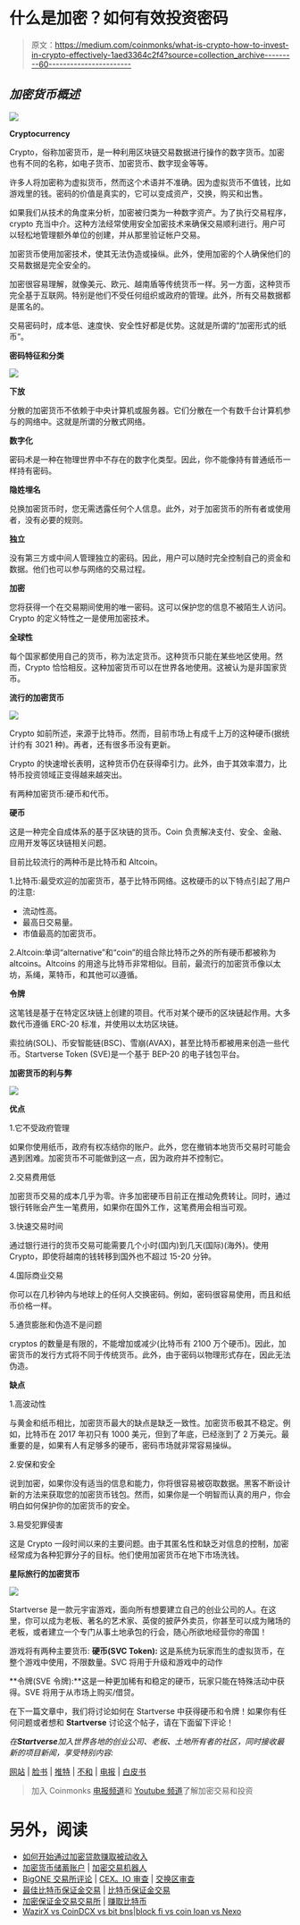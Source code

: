 # 什么是加密？如何有效投资密码

> 原文：<https://medium.com/coinmonks/what-is-crypto-how-to-invest-in-crypto-effectively-1aed3364c2f4?source=collection_archive---------60----------------------->

## *加密货币概述*

![](img/7490bf13f006557bc61befe6de372008.png)

**Cryptocurrency**

Crypto，俗称加密货币，是一种利用区块链交易数据进行操作的数字货币。加密也有不同的名称，如电子货币、加密货币、数字现金等等。

许多人将加密称为虚拟货币，然而这个术语并不准确。因为虚拟货币不值钱，比如游戏里的钱。密码的价值是真实的，它可以变成资产，交换，购买和出售。

如果我们从技术的角度来分析，加密被归类为一种数字资产。为了执行交易程序，crypto 充当中介。这种方法经常使用安全加密技术来确保交易顺利进行。用户可以轻松地管理额外单位的创建，并从那里验证帐户交易。

加密货币使用加密技术，使其无法伪造或操纵。此外，使用加密的个人确保他们的交易数据是完全安全的。

加密很容易理解，就像美元、欧元、越南盾等传统货币一样。另一方面，这种货币完全基于互联网。特别是他们不受任何组织或政府的管理。此外，所有交易数据都是匿名的。

交易密码时，成本低、速度快、安全性好都是优势。这就是所谓的“加密形式的纸币”。

**密码特征和分类**

![](img/8b9e5046ba42dac71c8dac299f81715c.png)

**下放**

分散的加密货币不依赖于中央计算机或服务器。它们分散在一个有数千台计算机参与的网络中。这就是所谓的分散式网络。

**数字化**

密码术是一种在物理世界中不存在的数字化类型。因此，你不能像持有普通纸币一样持有密码。

**隐姓埋名**

兑换加密货币时，您无需透露任何个人信息。此外，对于加密货币的所有者或使用者，没有必要的规则。

**独立**

没有第三方或中间人管理独立的密码。因此，用户可以随时完全控制自己的资金和数据。他们也可以参与网络的交易过程。

**加密**

您将获得一个在交易期间使用的唯一密码。这可以保护您的信息不被陌生人访问。Crypto 的定义特性之一是使用加密技术。

**全球性**

每个国家都使用自己的货币，称为法定货币。这种货币只能在某些地区使用。然而，Crypto 恰恰相反。这种加密货币可以在世界各地使用。这被认为是非国家货币。

**流行的加密货币**

![](img/da6beb097ee29a34be81ab6d7959c0ce.png)

Crypto 如前所述，来源于比特币。然而，目前市场上有成千上万的这种硬币(据统计约有 3021 种)。再者，还有很多币没有更新。

Crypto 的快速增长表明，这种货币仍在获得牵引力。此外，由于其效率潜力，比特币投资领域正变得越来越突出。

有两种加密货币:硬币和代币。

**硬币**

这是一种完全自成体系的基于区块链的货币。Coin 负责解决支付、安全、金融、应用开发等区块链相关问题。

目前比较流行的两种币是比特币和 Altcoin。

1.比特币:最受欢迎的加密货币，基于比特币网络。这枚硬币的以下特点引起了用户的注意:

*   流动性高。
*   最高日交易量。
*   市值最高的加密货币。

2.Altcoin:单词“alternative”和“coin”的组合除比特币之外的所有硬币都被称为 altcoins。Altcoins 的用途与比特币非常相似。目前，最流行的加密货币像以太坊，系绳，莱特币，和其他可以遵循。

**令牌**

这笔钱是基于在特定区块链上创建的项目。代币对某个硬币的区块链起作用。大多数代币遵循 ERC-20 标准，并使用以太坊区块链。

索拉纳(SOL)、币安智能链(BSC)、雪崩(AVAX)，甚至比特币都被用来创造一些代币。Startverse Token (SVE)是一个基于 BEP-20 的电子钱包平台。

**加密货币的利与弊**

![](img/b80448d4c60e0a6ba1a20d803aa4f7d8.png)

**优点**

1.它不受政府管理

如果你使用纸币，政府有权冻结你的账户。此外，您在撤销本地货币交易时可能会遇到困难。加密货币不可能做到这一点，因为政府并不控制它。

2.交易费用低

加密货币交易的成本几乎为零。许多加密硬币目前正在推动免费转让。同时，通过银行转账会产生一笔费用，如果你在国外工作，这笔费用会相当可观。

3.快速交易时间

通过银行进行的货币交易可能需要几个小时(国内)到几天(国际)(海外)。使用 Crypto，即使将越南的钱转移到国外也不超过 15-20 分钟。

4.国际商业交易

你可以在几秒钟内与地球上的任何人交换密码。例如，密码很容易使用，而且和纸币价格一样。

5.通货膨胀和伪造不是问题

cryptos 的数量是有限的，不能增加或减少(比特币有 2100 万个硬币)。因此，加密货币的发行方式将不同于传统货币。此外，由于密码以物理形式存在，因此无法伪造。

**缺点**

1.高波动性

与黄金和纸币相比，加密货币最大的缺点是缺乏一致性。加密货币极其不稳定。例如，比特币在 2017 年初只有 1000 美元，但到了年底，已经涨到了 2 万美元。最重要的是，如果有人有足够多的硬币，密码市场就非常容易操纵。

2.安保和安全

说到加密，如果你没有适当的信息和能力，你将很容易被窃取数据。黑客不断设计新的方法来获取您的加密货币钱包。然而，如果你是一个明智而认真的用户，你会明白如何保护你的加密货币的安全。

3.易受犯罪侵害

这是 Crypto 一段时间以来的主要问题。由于其匿名性和缺乏对信息的控制，加密经常成为各种犯罪分子的目标。他们使用加密货币在地下市场洗钱。

**星际旅行的加密货币**

![](img/7e5df2ba1d788950b5613583634921d1.png)

Startverse 是一款元宇宙游戏，面向所有想要建立自己的创业公司的人。在这里，你可以成为老板、著名的艺术家、英俊的披萨外卖员，你甚至可以成为赌场的老板，或者建立一个专门从事土地承包的行会，随心所欲地经营你的帝国！

游戏将有两种主要货币:
**硬币(SVC Token):** 这是系统为玩家而生的虚拟货币，在整个游戏中使用，不限数量。SVC 将用于升级和游戏中的动作

**令牌(SVE 令牌):**这是一种更加稀有和稳定的硬币，玩家只能在特殊活动中获得。SVE 将用于从市场上购买/借贷。

在下一篇文章中，我们将讨论如何在 Startverse 中获得硬币和令牌！如果你有任何问题或者想和 **Startverse** 讨论这个帖子，请在下面留下评论！

*在****Startverse****加入世界各地的创业公司、老板、土地所有者的社区，同时接收最新的项目新闻，享受特别内容:*

[网站](https://startverse.io/) | [脸书](https://www.facebook.com/Startverse-Global-102077955725659/) | [推特](https://twitter.com/StartverseGame) | [不和](https://discord.gg/cfUSrHUvSz) | [电报](https://t.me/StarverseGlobal) | [白皮书](https://whitepaper.startverse.io/)

> 加入 Coinmonks [电报频道](https://t.me/coincodecap)和 [Youtube 频道](https://www.youtube.com/c/coinmonks/videos)了解加密交易和投资

# 另外，阅读

*   [如何开始通过加密贷款赚取被动收入](https://coincodecap.com/passive-income-crypto-lending)
*   [加密货币储蓄账户](/coinmonks/cryptocurrency-savings-accounts-be3bc0feffbf) | [加密交易机器人](https://coincodecap.com/best-crypto-trading-bots)
*   [BigONE 交易所评论](/coinmonks/bigone-exchange-review-64705d85a1d4) | [CEX。IO 审查](https://coincodecap.com/cex-io-review) | [交换区审查](/coinmonks/swapzone-review-crypto-exchange-data-aggregator-e0ad78e55ed7)
*   [最佳比特币保证金交易](/coinmonks/bitcoin-margin-trading-exchange-bcbfcbf7b8e3) | [比特币保证金交易](https://coincodecap.com/bityard-margin-trading)
*   [加密保证金交易交易所](/coinmonks/crypto-margin-trading-exchanges-428b1f7ad108) | [赚取比特币](/coinmonks/earn-bitcoin-6e8bd3c592d9)
*   [WazirX vs CoinDCX vs bit bns](/coinmonks/wazirx-vs-coindcx-vs-bitbns-149f4f19a2f1)|[block fi vs coin loan vs Nexo](/coinmonks/blockfi-vs-coinloan-vs-nexo-cb624635230d)